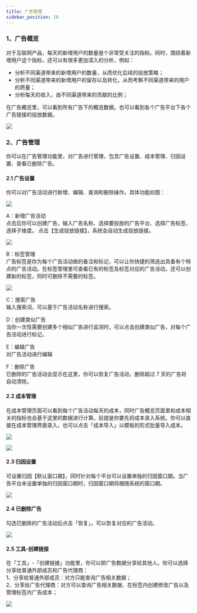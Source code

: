 ```yaml
---
title: 广告管理
sidebar_position: 16
---
```



### 1、广告概览

对于互联网产品，每天的新增用户的数量是个非常受关注的指标。同时，围绕着新增用户这个指标，还可以有很多更加深入的分析，例如：

- 分析不同渠道带来的新增用户的数量，从而优化后续的投放策略；
- 分析不同渠道带来的新增用户的留存以及转化，从而考察不同渠道带来的用户的质量；
- 分析每天的收入，由不同渠道带来的贡献的比例；

在广告概览里，可以看到所有广告下的概览数据。也可以看到各个广告平台下各个广告链接的投放数据。

![](/img/customEvent/ad/广告概览new.png)

### 2、广告管理

你可以在广告管理功能里，对广告进行管理，包含广告设置、成本管理、归因设置、查看已删除广告。

#### 2.1 广告设置

你可以对广告活动进行新增、编辑、查询和删除操作。具体功能如图：

![](/img/customEvent/ad/广告管理.png)

A：新增广告活动<br/> 
点击后你可以创建广告，输入广告名称、选择要投放的广告平台、选择广告标签、选择子维度。
点击【生成投放链接】，系统会自动生成投放链接。

![](/img/customEvent/ad/新增广告.png)

B：标签管理<br/> 
广告标签是你为每个广告活动做的备注和标记，可以让你快捷的筛选出具备有个特点的广告活动。在标签管理里可查看已有的标签及标签对应的广告活动，还可以创建新的标签，同时可删除不需要的标签。

![](/img/customEvent/ad/标签管理.png)

C：搜索广告<br/> 
输入搜索词，可以基于广告活动名称进行搜索。

D：创建类似广告<br/> 
当你一次性需要创建多个相似广告进行监测时，可以点击创建类似广告，对每个广告活动进行标记。

E：编辑广告<br/> 
对广告活动进行编辑

F：删除广告<br/> 
已删除的广告活动会显示在这里，你可以恢复广告活动，删除超过 7 天的广告将自动清除。

#### 2.2 成本管理

在成本管理页面可以看到每个广告活动每天的成本，同时广告概览页面里和成本相关的指标也会基于这里的数据进行计算。前提是你要先将成本录入系统。你可以直接在成本管理界面录入，也可以点击「成本导入」以模板的形式批量导入成本。

![](/img/customEvent/ad/成本管理.png)

![](/img/customEvent/ad/上传成本.png)

#### 2.3 归因设置

可设置归因【默认窗口期】，同时针对每个平台可以设置单独的归因窗口期。当广告平台未设置单独的归因窗口期时，归因窗口期将跟随系统的窗口期。


![](/img/customEvent/ad/归因设置.png)

#### 2.4 已删除广告

勾选已删除的广告活动后点击「恢复」，可以恢复对应的广告活动。


![](/img/customEvent/ad/恢复广告.png)

#### 2.5 工具-创建链接

在「工具」-「创建链接」功能里，你可以把广告数据分享给其他人。你可以选择分享给普通外部成员和广告代理商：<br/> 
1、分享给普通外部成员：对方只能查询广告相关数据；<br/> 
2、分享给广告代理商：对方可以查询广告相关数据、在标签内创建修改广告以及管理标签内广告成本；


![](/img/customEvent/ad/创建链接.png)
